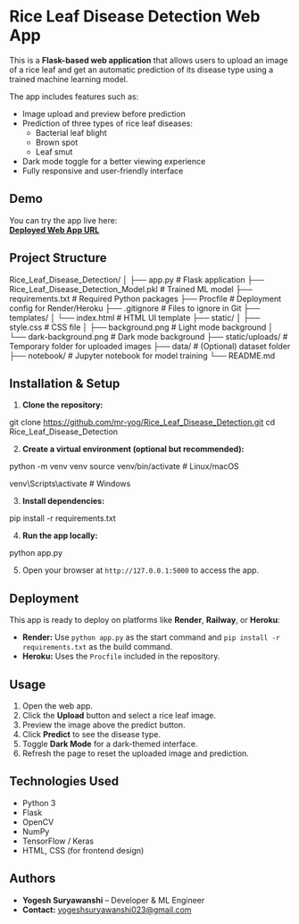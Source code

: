 
# Rice Leaf Disease Detection Web App

This is a **Flask-based web application** that allows users to upload an image of a rice leaf and get an automatic prediction of its disease type using a trained machine learning model.

The app includes features such as:  
- Image upload and preview before prediction  
- Prediction of three types of rice leaf diseases:  
  - Bacterial leaf blight  
  - Brown spot  
  - Leaf smut  
- Dark mode toggle for a better viewing experience  
- Fully responsive and user-friendly interface  



## Demo

You can try the app live here:  
[**Deployed Web App URL**]([https://your-deployed-app-link.com](https://rice-leaf-disease-detection-npy6.onrender.com))



## Project Structure



Rice\_Leaf\_Disease\_Detection/
│
├── app.py                          # Flask application
├── Rice\_Leaf\_Disease\_Detection\_Model.pkl   # Trained ML model
├── requirements.txt                # Required Python packages
├── Procfile                        # Deployment config for Render/Heroku
├── .gitignore                      # Files to ignore in Git
├── templates/
│   └── index.html                  # HTML UI template
├── static/
│   ├── style.css                   # CSS file
│   ├── background.png              # Light mode background
│   └── dark-background.png         # Dark mode background
├── static/uploads/                 # Temporary folder for uploaded images
├── data/                           # (Optional) dataset folder
├── notebook/                        # Jupyter notebook for model training
└── README.md





## Installation & Setup

1. **Clone the repository:**


git clone https://github.com/mr-yog/Rice_Leaf_Disease_Detection.git
cd Rice_Leaf_Disease_Detection


2. **Create a virtual environment (optional but recommended):**


python -m venv venv
source venv/bin/activate      # Linux/macOS

venv\Scripts\activate         # Windows


3. **Install dependencies:**


pip install -r requirements.txt


4. **Run the app locally:**


python app.py


5. Open your browser at `http://127.0.0.1:5000` to access the app.



## Deployment

This app is ready to deploy on platforms like **Render**, **Railway**, or **Heroku**:

* **Render:** Use `python app.py` as the start command and `pip install -r requirements.txt` as the build command.
* **Heroku:** Uses the `Procfile` included in the repository.



## Usage

1. Open the web app.
2. Click the **Upload** button and select a rice leaf image.
3. Preview the image above the predict button.
4. Click **Predict** to see the disease type.
5. Toggle **Dark Mode** for a dark-themed interface.
6. Refresh the page to reset the uploaded image and prediction.



## Technologies Used

* Python 3
* Flask
* OpenCV
* NumPy
* TensorFlow / Keras
* HTML, CSS (for frontend design)



## Authors

* **Yogesh Suryawanshi** – Developer & ML Engineer
* **Contact:** [yogeshsuryawanshi023@gmail.com](mailto:yogeshsuryawanshi023@gmail.com)


